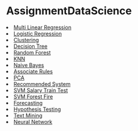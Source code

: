 # AssignmentDataScience
<ui>
  <li>
<a href="https://github.com/VidyaSurbhi/_Multi-Linear-Regression">Multi Linear Regression</a></li>
<li>  <a href="https://github.com/VidyaSurbhi/Logistic-Regression">Logistic Regression</a></li>
<li><a href="https://github.com/VidyaSurbhi/Clustering">Clustering</a></li>
<li><a href="https://github.com/VidyaSurbhi/Decision-Tree">Decision Tree</a></li>
<li><a href="https://github.com/VidyaSurbhi/Random-Forest">Random Forest</a></li>
<li><a href="https://github.com/VidyaSurbhi/KNN">KNN</a></li>
<li><a href="https://github.com/VidyaSurbhi/Naive-Bayes-Train-and-Test">Naive Bayes</a></li>
<li><a href="https://github.com/VidyaSurbhi/Association-Rules">Associate Rules</a></li>
<li><a href="https://github.com/VidyaSurbhi/PCA">PCA</a></li>
<li><a href="https://github.com/VidyaSurbhi/Recommendation-Book-System">Recommended System</a></li>
<li>  <a href="https://github.com/VidyaSurbhi/SVM-SalaryPred">SVM Salary Train Test</a></li>
<li>  <a href="https://github.com/VidyaSurbhi/SVM-ForestFire">SVM Forest Fire</a></li>
<li>  <a href="https://github.com/VidyaSurbhi/Forecasting">Forecasting</a></li>
<li><a href="https://github.com/VidyaSurbhi/Hypothesis-Testing">Hypothesis Testing</li>
<li><a href="https://github.com/VidyaSurbhi/Text-Mining">Text Mining </li>
<li><a href="https://github.com/VidyaSurbhi/Neural-Network">Neural Network</li>
</ui>

